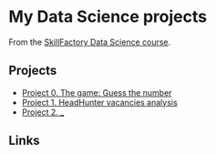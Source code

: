 # My Data Science projects

From the [SkillFactory Data Science course](https://skillfactory.ru/data-scientist).

## Projects

* [Project 0. The game: Guess the number](https://github.com/phSHARP/sf_data_science/tree/main/project_0)
* [Project 1. HeadHunter vacancies analysis](https://github.com/phSHARP/sf_data_science/tree/main/project_1)
* [Project 2. _](_)

## Links
